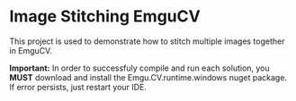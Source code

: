 # Image Stitching EmguCV
This project is used to demonstrate how to stitch multiple images together in EmguCV.

**Important:** In order to successfuly compile and run each solution, you **MUST** download and install the Emgu.CV.runtime.windows nuget package. If error persists, just restart your IDE.
